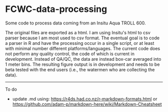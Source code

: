 # FCWC-data-processing
Some code to process data coming from an Insitu Aqua TROLL 600.

The original files are exported as a html. I am using Insitu's html to csv parser because I am most used to csv format. The eventual goal is to code a parser in R and have the processing occur in a single script, or at least with minimal number different platforms/languages. The current code does not perform any quality control, the code of which is current in development. Instead of QA/QC, the data are instead box-car averaged into 1 meter bins. The resulting figure output is in development and needs to be beta tested with the end users (i.e., the watermen who are collecting the data).


---

To do
* update .md using: https://r4ds.had.co.nz/r-markdown-formats.html or https://github.com/adam-p/markdown-here/wiki/Markdown-Cheatsheet

